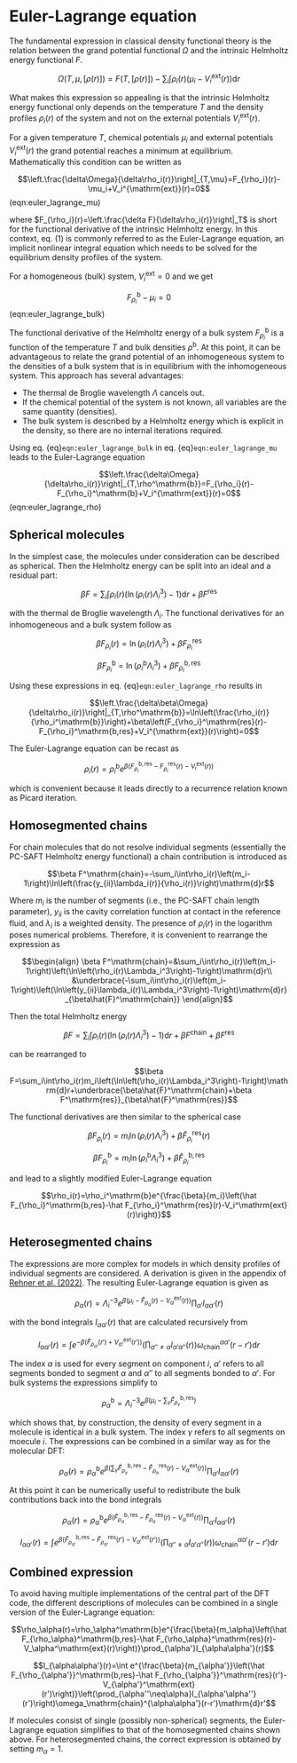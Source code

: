 # Euler-Lagrange equation
The fundamental expression in classical density functional theory is the relation between the grand potential functional $\Omega$ and the intrinsic Helmholtz energy functional $F$.

$$\Omega(T,\mu,[\rho(r)])=F(T,[\rho(r)])-\sum_i\int\rho_i(r)\left(\mu_i-V_i^\mathrm{ext}(r)\right)\mathrm{d}r$$

What makes this expression so appealing is that the intrinsic Helmholtz energy functional only depends on the temperature $T$ and the density profiles $\rho_i(r)$ of the system and not on the external potentials $V_i^\mathrm{ext}(r)$.

For a given temperature $T$, chemical potentials $\mu_i$ and external potentials $V_i^\mathrm{ext}(r)$ the grand potential reaches a minimum at equilibrium. Mathematically this condition can be written as

$$\left.\frac{\delta\Omega}{\delta\rho_i(r)}\right|_{T,\mu}=F_{\rho_i}(r)-\mu_i+V_i^{\mathrm{ext}}(r)=0$$ (eqn:euler_lagrange_mu)

where $F_{\rho_i}(r)=\left.\frac{\delta F}{\delta\rho_i(r)}\right|_T$ is short for the functional derivative of the intrinsic Helmholtz energy. In this context, eq. (1) is commonly referred to as the Euler-Lagrange equation, an implicit nonlinear integral equation which needs to be solved for the equilibrium density profiles of the system.

For a homogeneous (bulk) system, $V_i^\mathrm{ext}=0$ and we get

$$F_{\rho_i}^\mathrm{b}-\mu_i=0$$ (eqn:euler_lagrange_bulk)

The functional derivative of the Helmholtz energy of a bulk system $F_{\rho_i}^\mathrm{b}$ is a function of the temperature $T$ and bulk densities $\rho^\mathrm{b}$. At this point, it can be advantageous to relate the grand potential of an inhomogeneous system to the densities of a bulk system that is in equilibrium with the inhomogeneous system. This approach has several advantages:
- The thermal de Broglie wavelength $\Lambda$ cancels out.
- If the chemical potential of the system is not known, all variables are the same quantity (densities).
- The bulk system is described by a Helmholtz energy which is explicit in the density, so there are no internal iterations required.

Using eq. {eq}`eqn:euler_lagrange_bulk` in eq. {eq}`eqn:euler_lagrange_mu` leads to the Euler-Lagrange equation

$$\left.\frac{\delta\Omega}{\delta\rho_i(r)}\right|_{T,\rho^\mathrm{b}}=F_{\rho_i}(r)-F_{\rho_i}^\mathrm{b}+V_i^{\mathrm{ext}}(r)=0$$ (eqn:euler_lagrange_rho)

## Spherical molecules
In the simplest case, the molecules under consideration can be described as spherical. Then the Helmholtz energy can be split into an ideal and a residual part:

$$\beta F=\sum_i\int\rho_i(r)\left(\ln\left(\rho_i(r)\Lambda_i^3\right)-1\right)\mathrm{d}r+\beta F^\mathrm{res}$$

with the thermal de Broglie wavelength $\Lambda_i$. The functional derivatives for an inhomogeneous and a bulk system follow as

$$\beta F_{\rho_i}(r)=\ln\left(\rho_i(r)\Lambda_i^3\right)+\beta F_{\rho_i}^\mathrm{res}$$

$$\beta F_{\rho_i}^\mathrm{b}=\ln\left(\rho_i^\mathrm{b}\Lambda_i^3\right)+\beta F_{\rho_i}^\mathrm{b,res}$$

Using these expressions in eq. {eq}`eqn:euler_lagrange_rho` results in

$$\left.\frac{\delta\beta\Omega}{\delta\rho_i(r)}\right|_{T,\rho^\mathrm{b}}=\ln\left(\frac{\rho_i(r)}{\rho_i^\mathrm{b}}\right)+\beta\left(F_{\rho_i}^\mathrm{res}(r)-F_{\rho_i}^\mathrm{b,res}+V_i^{\mathrm{ext}}(r)\right)=0$$

The Euler-Lagrange equation can be recast as

$$\rho_i(r)=\rho_i^\mathrm{b}e^{\beta\left(F_{\rho_i}^\mathrm{b,res}-F_{\rho_i}^\mathrm{res}(r)-V_i^\mathrm{ext}(r)\right)}$$

which is convenient because it leads directly to a recurrence relation known as Picard iteration.

## Homosegmented chains
For chain molecules that do not resolve individual segments (essentially the PC-SAFT Helmholtz energy functional) a chain contribution is introduced as

$$\beta F^\mathrm{chain}=-\sum_i\int\rho_i(r)\left(m_i-1\right)\ln\left(\frac{y_{ii}\lambda_i(r)}{\rho_i(r)}\right)\mathrm{d}r$$

Where $m_i$ is the number of segments (i.e., the PC-SAFT chain length parameter), $y_{ii}$ is the cavity correlation function at contact in the reference fluid, and $\lambda_i$ is a weighted density.
The presence of $\rho_i(r)$ in the logarithm poses numerical problems. Therefore, it is convenient to rearrange the expression as

$$\begin{align}
\beta F^\mathrm{chain}=&\sum_i\int\rho_i(r)\left(m_i-1\right)\left(\ln\left(\rho_i(r)\Lambda_i^3\right)-1\right)\mathrm{d}r\\
&\underbrace{-\sum_i\int\rho_i(r)\left(m_i-1\right)\left(\ln\left(y_{ii}\lambda_i(r)\Lambda_i^3\right)-1\right)\mathrm{d}r}_{\beta\hat{F}^\mathrm{chain}}
\end{align}$$

Then the total Helmholtz energy

$$\beta F=\sum_i\int\rho_i(r)\left(\ln\left(\rho_i(r)\Lambda_i^3\right)-1\right)\mathrm{d}r+\beta F^\mathrm{chain}+\beta F^\mathrm{res}$$

can be rearranged to

$$\beta F=\sum_i\int\rho_i(r)m_i\left(\ln\left(\rho_i(r)\Lambda_i^3\right)-1\right)\mathrm{d}r+\underbrace{\beta\hat{F}^\mathrm{chain}+\beta F^\mathrm{res}}_{\beta\hat{F}^\mathrm{res}}$$

The functional derivatives are then similar to the spherical case

$$\beta F_{\rho_i}(r)=m_i\ln\left(\rho_i(r)\Lambda_i^3\right)+\beta\hat{F}_{\rho_i}^\mathrm{res}(r)$$

$$\beta F_{\rho_i}^\mathrm{b}=m_i\ln\left(\rho_i^\mathrm{b}\Lambda_i^3\right)+\beta\hat{F}_{\rho_i}^\mathrm{b,res}$$

and lead to a slightly modified Euler-Lagrange equation

$$\rho_i(r)=\rho_i^\mathrm{b}e^{\frac{\beta}{m_i}\left(\hat F_{\rho_i}^\mathrm{b,res}-\hat F_{\rho_i}^\mathrm{res}(r)-V_i^\mathrm{ext}(r)\right)}$$

## Heterosegmented chains
The expressions are more complex for models in which density profiles of individual segments are considered. A derivation is given in the appendix of [Rehner et al. (2022)](https://journals.aps.org/pre/abstract/10.1103/PhysRevE.105.034110). The resulting Euler-Lagrange equation is given as

$$\rho_\alpha(r)=\Lambda_i^{-3}e^{\beta\left(\mu_i-\hat F_{\rho_\alpha}(r)-V_\alpha^\mathrm{ext}(r)\right)}\prod_{\alpha'}I_{\alpha\alpha'}(r)$$

with the bond integrals $I_{\alpha\alpha'}(r)$ that are calculated recursively from

$$I_{\alpha\alpha'}(r)=\int e^{-\beta\left(\hat{F}_{\rho_{\alpha'}}(r')+V_{\alpha'}^\mathrm{ext}(r')\right)}\left(\prod_{\alpha''\neq\alpha}I_{\alpha'\alpha''}(r)\right)\omega_\mathrm{chain}^{\alpha\alpha'}(r-r')\mathrm{d}r$$

The index $\alpha$ is used for every segment on component $i$, $\alpha'$ refers to all segments bonded to segment $\alpha$ and $\alpha''$ to all segments bonded to $\alpha'$. 
For bulk systems the expressions simplify to

$$\rho_\alpha^\mathrm{b}=\Lambda_i^{-3}e^{\beta\left(\mu_i-\sum_\gamma\hat F_{\rho_\gamma}^\mathrm{b,res}\right)}$$

which shows that, by construction, the density of every segment in a molecule is identical in a bulk system. The index $\gamma$ refers to all segments on moecule $i$. The expressions can be combined in a similar way as for the molecular DFT:

$$\rho_\alpha(r)=\rho_\alpha^\mathrm{b}e^{\beta\left(\sum_\gamma\hat F_{\rho_\gamma}^\mathrm{b,res}-\hat F_{\rho_\alpha}^\mathrm{res}(r)-V_\alpha^\mathrm{ext}(r)\right)}\prod_{\alpha'}I_{\alpha\alpha'}(r)$$

At this point it can be numerically useful to redistribute the bulk contributions back into the bond integrals

$$\rho_\alpha(r)=\rho_\alpha^\mathrm{b}e^{\beta\left(\hat F_{\rho_\alpha}^\mathrm{b,res}-\hat F_{\rho_\alpha}^\mathrm{res}(r)-V_\alpha^\mathrm{ext}(r)\right)}\prod_{\alpha'}I_{\alpha\alpha'}(r)$$

$$I_{\alpha\alpha'}(r)=\int e^{\beta\left(\hat F_{\rho_{\alpha'}}^\mathrm{b,res}-\hat F_{\rho_{\alpha'}}^\mathrm{res}(r')-V_{\alpha'}^\mathrm{ext}(r')\right)}\left(\prod_{\alpha''\neq\alpha}I_{\alpha'\alpha''}(r)\right)\omega_\mathrm{chain}^{\alpha\alpha'}(r-r')\mathrm{d}r$$

## Combined expression
To avoid having multiple implementations of the central part of the DFT code, the different descriptions of molecules can be combined in a single version of the Euler-Lagrange equation:

$$\rho_\alpha(r)=\rho_\alpha^\mathrm{b}e^{\frac{\beta}{m_\alpha}\left(\hat F_{\rho_\alpha}^\mathrm{b,res}-\hat F_{\rho_\alpha}^\mathrm{res}(r)-V_\alpha^\mathrm{ext}(r)\right)}\prod_{\alpha'}I_{\alpha\alpha'}(r)$$

$$I_{\alpha\alpha'}(r)=\int e^{\frac{\beta}{m_{\alpha'}}\left(\hat F_{\rho_{\alpha'}}^\mathrm{b,res}-\hat F_{\rho_{\alpha'}}^\mathrm{res}(r')-V_{\alpha'}^\mathrm{ext}(r')\right)}\left(\prod_{\alpha''\neq\alpha}I_{\alpha'\alpha''}(r')\right)\omega_\mathrm{chain}^{\alpha\alpha'}(r-r')\mathrm{d}r'$$

If molecules consist of single (possibly non-spherical) segments, the Euler-Lagrange equation simplifies to that of the homosegmented chains shown above. For heterosegmented chains, the correct expression is obtained by setting $m_\alpha=1$.
